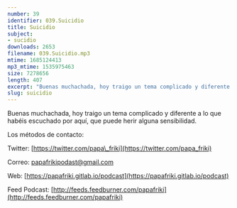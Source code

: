 ```yaml
---
number: 39
identifier: 039.Suicidio
title: Suicidio
subject:
- sucidio
downloads: 2653
filename: 039.Suicidio.mp3
mtime: 1685124413
mp3_mtime: 1535975463
size: 7278656
length: 407
excerpt: "Buenas muchachada, hoy traigo un tema complicado y diferente a lo que habéis escuchado por aquí, que puede herir alguna sensibilidad.   \n\nLos métodos de contacto:  \n\nTwitter: [https://twitter.com/papa\\_friki](https://twitter.com/papa_friki)\n\nCorreo: [papafrikipodast@gmail.com](https://archive.org/details/papafrikipodast@gmail.com)\n\nWeb: [https://papafriki.gitlab.io/podcast](https://papafriki.gitlab.io/podcast)\n\nFeed Podcast: [http://feeds.feedburner.com/papafriki](http://feeds.feedburner.com/papafriki)"
slug: suicidio
---
```

Buenas muchachada, hoy traigo un tema complicado y diferente a lo que habéis escuchado por aquí, que puede herir alguna sensibilidad.   

Los métodos de contacto:  

Twitter: [https://twitter.com/papa\_friki](https://twitter.com/papa_friki)

Correo: [papafrikipodast@gmail.com](https://archive.org/details/papafrikipodast@gmail.com)

Web: [https://papafriki.gitlab.io/podcast](https://papafriki.gitlab.io/podcast)

Feed Podcast: [http://feeds.feedburner.com/papafriki](http://feeds.feedburner.com/papafriki)